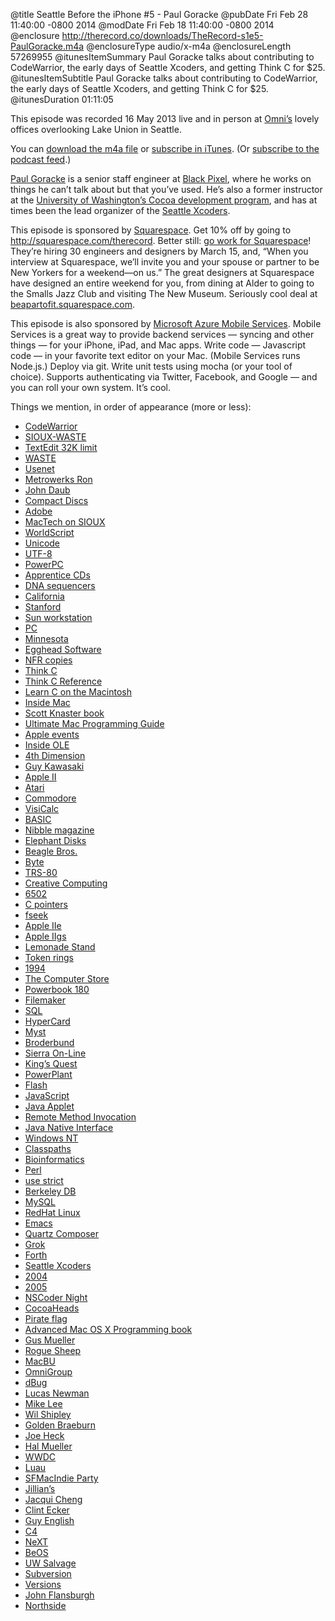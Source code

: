 @title Seattle Before the iPhone #5 - Paul Goracke
@pubDate Fri Feb 28 11:40:00 -0800 2014
@modDate Fri Feb 18 11:40:00 -0800 2014
@enclosure http://therecord.co/downloads/TheRecord-s1e5-PaulGoracke.m4a
@enclosureType audio/x-m4a
@enclosureLength 57269955
@itunesItemSummary Paul Goracke talks about contributing to CodeWarrior, the early days of Seattle Xcoders, and getting Think C for $25.
@itunesItemSubtitle Paul Goracke talks about contributing to CodeWarrior, the early days of Seattle Xcoders, and getting Think C for $25.
@itunesDuration 01:11:05

This episode was recorded 16 May 2013 live and in person at [Omni’s](http://www.omnigroup.com/) lovely offices overlooking Lake Union in Seattle.

You can <a href="http://therecord.co/downloads/TheRecord-s1e5-PaulGoracke.m4a">download the m4a file</a> or <a href="https://itunes.apple.com/us/podcast/the-record/id791861057">subscribe in iTunes</a>. (Or <a href="http://therecord.co/xml/rss.xml">subscribe to the podcast feed</a>.)

<a href="https://twitter.com/pgor">Paul Goracke</a> is a senior staff engineer at <a href="http://blackpixel.com/">Black Pixel</a>, where he works on things he can’t talk about but that you’ve used. He’s also a former instructor at the <a href="http://www.pce.uw.edu/certificates/ios-mac-development.html">University of Washington’s Cocoa development program</a>, and has at times been the lead organizer of the <a href="http://seattlexcoders.org/">Seattle Xcoders</a>.

<p class="sponsor">This episode is sponsored by <a href="http://squarespace.com/therecord">Squarespace</a>. Get 10% off by going to <a href="http://squarespace.com/therecord">http://squarespace.com/therecord</a>. Better still: <a href="http://beapartofit.squarespace.com">go work for Squarespace</a>! They’re hiring 30 engineers and designers by March 15, and, “When you interview at Squarespace, we’ll invite you and your spouse or partner to be New Yorkers for a weekend—on us.” The great designers at Squarespace have designed an entire weekend for you, from dining at Alder to going to the Smalls Jazz Club and visiting The New Museum. Seriously cool deal at <a href="http://beapartofit.squarespace.com/">beapartofit.squarespace.com</a>.

<p class="sponsor">This episode is also sponsored by <a href=" http://www.windowsazure.com/en-us/develop/mobile/ios/?WT.mc_id=azurebg_us_pmm_mirluna_therecord">Microsoft Azure Mobile Services</a>. Mobile Services is a great way to provide backend services — syncing and other things — for your iPhone, iPad, and Mac apps. Write code — Javascript code — in your favorite text editor on your Mac. (Mobile Services runs Node.js.) Deploy via git. Write unit tests using mocha (or your tool of choice). Supports authenticating via Twitter, Facebook, and Google — and you can roll your own system. It’s cool.</p>

Things we mention, in order of appearance (more or less):

<ul>
<li><a href="http://en.wikipedia.org/wiki/CodeWarrior">CodeWarrior</a></li>
<li><a href="http://www.toddp.com/classic/Software%20Install/Development%20Tools/001%20-%20Application%20Suites/001%20-%20CodeWarrior/CodeWarrior%202000%20(Full)/Metrowerks%20CodeWarrior/Metrowerks%20Standard%20Library/Readmes/SIOUX%20Notes">SIOUX-WASTE</a></li>
<li><a href="http://www.macgui.com/usenet/?group=53&id=81687">TextEdit 32K limit</a></li>
<li><a href="http://www.boingo.org/waste/">WASTE</a></li>
<li><a href="http://en.wikipedia.org/wiki/Usenet">Usenet</a></li>
<li><a href="http://www.zoominfo.com/p/Ron-Liechty/45349900">Metrowerks Ron</a></li>
<li><a href="http://blog.hsoi.com/">John Daub</a></li>
<li><a href="http://en.wikipedia.org/wiki/Compact_disc">Compact Discs</a></li>
<li><a href="http://www.adobe.com/">Adobe</a></li>
<li><a href="http://www.mactech.com/articles/mactech/Vol.16/16.07/CommandLinePorting/index.html">MacTech on SIOUX</a></li>
<li><a href="http://en.wikipedia.org/wiki/WorldScript">WorldScript</a></li>
<li><a href="http://www.unicode.org/">Unicode</a></li>
<li><a href="http://www.utf-8.com/">UTF-8</a></li>
<li><a href="http://en.wikipedia.org/wiki/PowerPC">PowerPC</a></li>
<li><a href="http://tidbits.com/article/1627">Apprentice CDs</a></li>
<li><a href="http://en.wikipedia.org/wiki/DNA_sequencer">DNA sequencers</a></li>
<li><a href="http://www.ca.gov/">California</a></li>
<li><a href="http://www.stanford.edu/">Stanford</a></li>
<li><a href="http://en.wikipedia.org/wiki/SUN_workstation">Sun workstation</a></li>
<li><a href="http://oldcomputers.net/ibm5150.html">PC</a></li>
<li><a href="http://mn.gov/portal/">Minnesota</a></li>
<li><a href="http://en.wikipedia.org/wiki/Egghead_Software">Egghead Software</a></li>
<li><a href="http://searchitchannel.techtarget.com/definition/not-for-resale-NFR">NFR copies</a></li>
<li><a href="http://en.wikipedia.org/wiki/THINK_C">Think C</a></li>
<li><a href="http://en.wikipedia.org/wiki/THINK_Reference">Think C Reference</a></li>
<li><a href="http://www.amazon.com/Learn-Mac-For-OS-iOS/dp/1430245336">Learn C on the Macintosh</a></li>
<li><a href="http://en.wikipedia.org/wiki/Inside_Macintosh">Inside Mac</a></li>
<li><a href="http://www.amazon.com/Macintosh-Programming-Secrets-Scott-Knaster/dp/0201581345/ref=sr_1_3?s=books&ie=UTF8&qid=1393550204&sr=1-3">Scott Knaster book</a></li>
<li><a href="http://www.amazon.com/Ultimate-Mac-Programming-Dave-Mark/dp/1568841957">Ultimate Mac Programming Guide</a></li>
<li><a href="http://en.wikipedia.org/wiki/Apple_events">Apple events</a></li>
<li><a href="http://www.amazon.com/Inside-Ole-Microsoft-Programming-Series/dp/1556158432">Inside OLE</a></li>
<li><a href="http://en.wikipedia.org/wiki/4th_Dimension_(software)">4th Dimension</a></li>
<li><a href="https://twitter.com/GuyKawasaki">Guy Kawasaki</a></li>
<li><a href="http://oldcomputers.net/appleii.html">Apple II</a></li>
<li><a href="http://www.atari.com/">Atari</a></li>
<li><a href="http://oldcomputers.net/c64.html">Commodore</a></li>
<li><a href="http://www.bricklin.com/visicalc.htm">VisiCalc</a></li>
<li><a href="http://en.wikipedia.org/wiki/Applesoft_BASIC">BASIC</a></li>
<li><a href="http://www.nibblemagazine.com/">Nibble magazine</a></li>
<li><a href="http://home.comcast.net/~kevin_d_clark/ems/">Elephant Disks</a></li>
<li><a href="http://stevenf.com/beagle/">Beagle Bros.</a></li>
<li><a href="https://archive.org/details/byte-magazine">Byte</a></li>
<li><a href="http://oldcomputers.net/trs80i.html">TRS-80</a></li>
<li><a href="https://archive.org/details/creativecomputing">Creative Computing</a></li>
<li><a href="http://6502.org/">6502</a></li>
<li><a href="http://cslibrary.stanford.edu/106/">C pointers</a></li>
<li><a href="http://man7.org/linux/man-pages/man3/fseek.3.html">fseek</a></li>
<li><a href="http://apple-history.com/aiie">Apple IIe</a></li>
<li><a href="http://oldcomputers.net/appleiigs.html">Apple IIgs</a></li>
<li><a href="http://www.virtualapple.org/lemonadestanddisk.html">Lemonade Stand</a></li>
<li><a href="http://en.wikipedia.org/wiki/Token_ring">Token rings</a></li>
<li><a href="http://en.wikipedia.org/wiki/1994">1994</a></li>
<li><a href="http://www.yelp.com/biz/the-computer-store-seattle">The Computer Store</a></li>
<li><a href="http://apple-history.com/180">Powerbook 180</a></li>
<li><a href="http://en.wikipedia.org/wiki/FileMaker">Filemaker</a></li>
<li><a href="http://en.wikipedia.org/wiki/SQL">SQL</a></li>
<li><a href="http://hypercard.org/">HyperCard</a></li>
<li><a href="http://cyan.com/games/myst/">Myst</a></li>
<li><a href="http://www.broderbund.com/">Broderbund</a></li>
<li><a href="http://www.ign.com/companies/sierra-on-line">Sierra On-Line</a></li>
<li><a href="http://en.wikipedia.org/wiki/King's_Quest">King’s Quest</a></li>
<li><a href="http://en.wikipedia.org/wiki/PowerPlant">PowerPlant</a></li>
<li><a href="http://get.adobe.com/flashplayer/">Flash</a></li>
<li><a href="http://www.w3schools.com/js/">JavaScript</a></li>
<li><a href="http://en.wikipedia.org/wiki/Java_applet">Java Applet</a></li>
<li><a href="http://en.wikipedia.org/wiki/Java_remote_method_invocation">Remote Method Invocation</a></li>
<li><a href="http://en.wikipedia.org/wiki/Java_Native_Interface">Java Native Interface</a></li>
<li><a href="http://en.wikipedia.org/wiki/Windows_NT">Windows NT</a></li>
<li><a href="http://en.wikipedia.org/wiki/Classpath_(Java)">Classpaths</a></li>
<li><a href="http://en.wikipedia.org/wiki/Bioinformatics">Bioinformatics</a></li>
<li><a href="http://www.perl.org/">Perl</a></li>
<li><a href="http://stackoverflow.com/questions/8023959/why-use-strict-and-warnings">use strict</a></li>
<li><a href="http://en.wikipedia.org/wiki/Berkeley_DB">Berkeley DB</a></li>
<li><a href="http://www.mysql.com/">MySQL</a></li>
<li><a href="http://www.redhat.com/">RedHat Linux</a></li>
<li><a href="http://www.gnu.org/software/emacs/">Emacs</a></li>
<li><a href="http://quartzcomposer.com/">Quartz Composer</a></li>
<li><a href="http://en.wikipedia.org/wiki/Grok">Grok</a></li>
<li><a href="http://en.wikipedia.org/wiki/Forth_(programming_language)">Forth</a></li>
<li><a href="http://seattlexcoders.org/">Seattle Xcoders</a></li>
<li><a href="http://en.wikipedia.org/wiki/2004">2004</a></li>
<li><a href="http://en.wikipedia.org/wiki/2005">2005</a></li>
<li><a href="http://nscodernight.com/">NSCoder Night</a></li>
<li><a href="http://cocoaheads.org/">CocoaHeads</a></li>
<li><a href="http://www.folklore.org/StoryView.py?story=Pirate_Flag.txt">Pirate flag</a></li>
<li><a href="http://www.amazon.com/Advanced-Programming-Edition-Core-Unix/dp/0974078514">Advanced Mac OS X Programming book</a></li>
<li><a href="http://shapeof.com/">Gus Mueller</a></li>
<li><a href="http://www.geekwire.com/2011/roguesheep-ceo-chris-parrish-leaves-flock/">Rogue Sheep</a></li>
<li><a href="http://en.wikipedia.org/wiki/Macintosh_Business_Unit">MacBU</a></li>
<li><a href="http://www.omnigroup.com/">OmniGroup</a></li>
<li><a href="http://www.dbug.org/">dBug</a></li>
<li><a href="https://twitter.com/lllucas">Lucas Newman</a></li>
<li><a href="https://twitter.com/bmf">Mike Lee</a></li>
<li><a href="http://blog.wilshipley.com/">Wil Shipley</a></li>
<li><a href="http://gigaom.com/2008/07/22/seattle-xcoders-coverage-golden-braeburn/">Golden Braeburn</a></li>
<li><a href="https://twitter.com/heckj">Joe Heck</a></li>
<li><a href="https://twitter.com/halm">Hal Mueller</a></li>
<li><a href="https://developer.apple.com/wwdc/">WWDC</a></li>
<li><a href="http://www.yelp.com/biz/luau-polynesian-lounge-seattle">Luau</a></li>
<li><a href="http://sfmacindie.com/">SFMacIndie Party</a></li>
<li><a href="http://www.jillianssf.com/">Jillian’s</a></li>
<li><a href="http://arstechnica.com/author/jacqui-cheng/">Jacqui Cheng</a></li>
<li><a href="http://blog.clintecker.com/">Clint Ecker</a></li>
<li><a href="http://kickingbear.com/blog/">Guy English</a></li>
<li><a href="http://en.wikipedia.org/wiki/C4_(conference)">C4</a></li>
<li><a href="http://en.wikipedia.org/wiki/NeXT">NeXT</a></li>
<li><a href="http://en.wikipedia.org/wiki/BeOS">BeOS</a></li>
<li><a href="https://www.washington.edu/facilities/finadmin/movingandsurplus/inventory/">UW Salvage</a></li>
<li><a href="http://subversion.apache.org/">Subversion</a></li>
<li><a href="http://versionsapp.com/">Versions</a></li>
<li><a href="http://en.wikipedia.org/wiki/John_Flansburgh">John Flansburgh</a></li>
<li><a href="http://www.noside.com/">Northside</a></li>
</ul>
